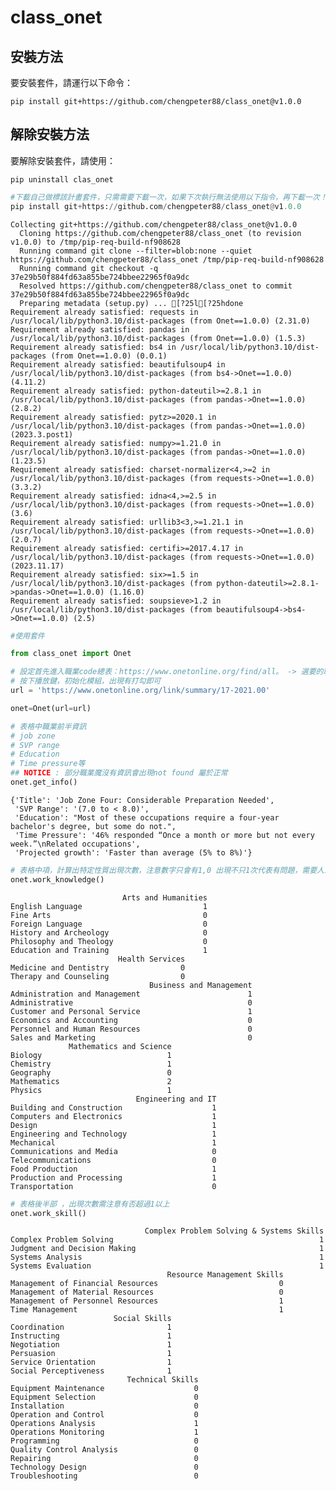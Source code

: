# class_onet

## 安裝方法

要安裝套件，請運行以下命令：
```
pip install git+https://github.com/chengpeter88/class_onet@v1.0.0
```

## 解除安裝方法

要解除安裝套件，請使用：
```
pip uninstall clas_onet
```


```python
#下載自己做標該計畫套件，只需需要下載一次，如果下次執行無法使用以下指令，再下載一次！
pip install git+https://github.com/chengpeter88/class_onet@v1.0.0
```

    Collecting git+https://github.com/chengpeter88/class_onet@v1.0.0
      Cloning https://github.com/chengpeter88/class_onet (to revision v1.0.0) to /tmp/pip-req-build-nf908628
      Running command git clone --filter=blob:none --quiet https://github.com/chengpeter88/class_onet /tmp/pip-req-build-nf908628
      Running command git checkout -q 37e29b50f884fd63a855be724bbee22965f0a9dc
      Resolved https://github.com/chengpeter88/class_onet to commit 37e29b50f884fd63a855be724bbee22965f0a9dc
      Preparing metadata (setup.py) ... [?25l[?25hdone
    Requirement already satisfied: requests in /usr/local/lib/python3.10/dist-packages (from Onet==1.0.0) (2.31.0)
    Requirement already satisfied: pandas in /usr/local/lib/python3.10/dist-packages (from Onet==1.0.0) (1.5.3)
    Requirement already satisfied: bs4 in /usr/local/lib/python3.10/dist-packages (from Onet==1.0.0) (0.0.1)
    Requirement already satisfied: beautifulsoup4 in /usr/local/lib/python3.10/dist-packages (from bs4->Onet==1.0.0) (4.11.2)
    Requirement already satisfied: python-dateutil>=2.8.1 in /usr/local/lib/python3.10/dist-packages (from pandas->Onet==1.0.0) (2.8.2)
    Requirement already satisfied: pytz>=2020.1 in /usr/local/lib/python3.10/dist-packages (from pandas->Onet==1.0.0) (2023.3.post1)
    Requirement already satisfied: numpy>=1.21.0 in /usr/local/lib/python3.10/dist-packages (from pandas->Onet==1.0.0) (1.23.5)
    Requirement already satisfied: charset-normalizer<4,>=2 in /usr/local/lib/python3.10/dist-packages (from requests->Onet==1.0.0) (3.3.2)
    Requirement already satisfied: idna<4,>=2.5 in /usr/local/lib/python3.10/dist-packages (from requests->Onet==1.0.0) (3.6)
    Requirement already satisfied: urllib3<3,>=1.21.1 in /usr/local/lib/python3.10/dist-packages (from requests->Onet==1.0.0) (2.0.7)
    Requirement already satisfied: certifi>=2017.4.17 in /usr/local/lib/python3.10/dist-packages (from requests->Onet==1.0.0) (2023.11.17)
    Requirement already satisfied: six>=1.5 in /usr/local/lib/python3.10/dist-packages (from python-dateutil>=2.8.1->pandas->Onet==1.0.0) (1.16.0)
    Requirement already satisfied: soupsieve>1.2 in /usr/local/lib/python3.10/dist-packages (from beautifulsoup4->bs4->Onet==1.0.0) (2.5)



```python
#使用套件

from class_onet import Onet
```


```python
# 設定首先進入職業code總表：https://www.onetonline.org/find/all。 -> 選要的職業EX:Agricultural Engineers -> copy web link to url 可以替換
# 按下播放鍵，初始化模組，出現有打勾即可
url = 'https://www.onetonline.org/link/summary/17-2021.00'

onet=Onet(url=url)
```


```python
# 表格中職業前半資訊
# job zone
# SVP range
# Education
# Time pressure等
## NOTICE : 部分職業魔沒有資訊會出現not found 屬於正常
onet.get_info()
```




    {'Title': 'Job Zone Four: Considerable Preparation Needed',
     'SVP Range': '(7.0 to < 8.0)',
     'Education': "Most of these occupations require a four-year bachelor's degree, but some do not.",
     'Time Pressure': '46% responded “Once a month or more but not every week.”\nRelated occupations',
     'Projected growth': 'Faster than average (5% to 8%)'}




```python
# 表格中項，計算出特定性質出現次數，注意數字只會有1,0 出現不只1次代表有問題，需要人工檢查
onet.work_knowledge()
```

                             Arts and Humanities
    English Language                           1
    Fine Arts                                  0
    Foreign Language                           0
    History and Archeology                     0
    Philosophy and Theology                    0
    Education and Training                     1
                            Health Services
    Medicine and Dentistry                0
    Therapy and Counseling                0
                                   Business and Management
    Administration and Management                        1
    Administrative                                       0
    Customer and Personal Service                        1
    Economics and Accounting                             0
    Personnel and Human Resources                        0
    Sales and Marketing                                  0
                 Mathematics and Science
    Biology                            1
    Chemistry                          1
    Geography                          0
    Mathematics                        2
    Physics                            1
                                Engineering and IT
    Building and Construction                    1
    Computers and Electronics                    1
    Design                                       1
    Engineering and Technology                   1
    Mechanical                                   1
    Communications and Media                     0
    Telecommunications                           0
    Food Production                              1
    Production and Processing                    1
    Transportation                               0



```python
# 表格後半部 ，出現次數需注意有否超過1以上
onet.work_skill()
```

                                  Complex Problem Solving & Systems Skills
    Complex Problem Solving                                              1
    Judgment and Decision Making                                         1
    Systems Analysis                                                     1
    Systems Evaluation                                                   1
                                       Resource Management Skills
    Management of Financial Resources                           0
    Management of Material Resources                            0
    Management of Personnel Resources                           1
    Time Management                                             1
                           Social Skills
    Coordination                       1
    Instructing                        1
    Negotiation                        1
    Persuasion                         1
    Service Orientation                1
    Social Perceptiveness              1
                              Technical Skills
    Equipment Maintenance                    0
    Equipment Selection                      0
    Installation                             0
    Operation and Control                    0
    Operations Analysis                      1
    Operations Monitoring                    1
    Programming                              0
    Quality Control Analysis                 0
    Repairing                                0
    Technology Design                        0
    Troubleshooting                          0



```python

```
